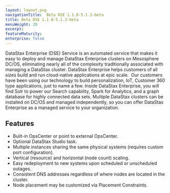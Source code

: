```yaml
---
layout: layout.pug
navigationTitle:  Beta DSE 1.1.8-5.1.2-beta
title: Beta DSE 1.1.8-5.1.2-beta
menuWeight: 20
excerpt:
featureMaturity:
enterprise: false
---
```


<!-- This source repo for this topic is https://github.com/mesosphere/dse-private -->

 
DataStax Enterprise (DSE) Service is an automated service that makes it easy to deploy and manage DataStax Enterprise clusters on Mesosphere DC/OS, eliminating nearly all of the complexity traditionally associated with managing a DataStax cluster. DataStax Enterprise helps customers of all sizes build and run cloud-native applications at epic scale.  Our customers have been using our technology to build personalization, IoT, Customer 360 type applications, just to name a few.  Inside DataStax Enterprise, you will find Solr to power our Search capability, Spark for Analytics, and a graph database for highly connected data sets. Multiple DataStax clusters can be installed on DC/OS and managed independently, so you can offer DataStax Enterprise as a managed service to your organization.

## Features

- Built-in OpsCenter or point to external OpsCenter.
- Optional DataStax Studio task.
- Multiple instances sharing the same physical systems (requires custom port configuration).
- Vertical (resource) and horizontal (node count) scaling.
- Easy redeployment to new systems upon scheduled or unscheduled outages.
- Consistent DNS addresses regardless of where nodes are located in the cluster.
- Node placement may be customized via Placement Constraints.
